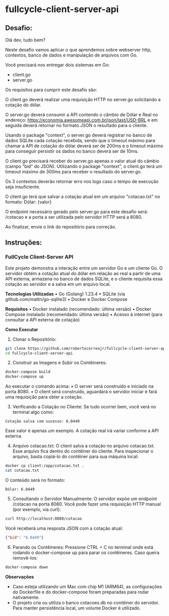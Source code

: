 # fullcycle-client-server-api

## Desafio: 
Olá dev, tudo bem?
 
Neste desafio vamos aplicar o que aprendemos sobre webserver http, contextos,
banco de dados e manipulação de arquivos com Go.
 
Você precisará nos entregar dois sistemas em Go:
- client.go
- server.go
 
Os requisitos para cumprir este desafio são:
 
O client.go deverá realizar uma requisição HTTP no server.go solicitando a cotação do dólar.
 
O server.go deverá consumir a API contendo o câmbio de Dólar e Real no endereço: https://economia.awesomeapi.com.br/json/last/USD-BRL e em seguida deverá retornar no formato JSON o resultado para o cliente.
 
Usando o package "context", o server.go deverá registrar no banco de dados SQLite cada cotação recebida, sendo que o timeout máximo para chamar a API de cotação do dólar deverá ser de 200ms e o timeout máximo para conseguir persistir os dados no banco deverá ser de 10ms.
 
O client.go precisará receber do server.go apenas o valor atual do câmbio (campo "bid" do JSON). Utilizando o package "context", o client.go terá um timeout máximo de 300ms para receber o resultado do server.go.
 
Os 3 contextos deverão retornar erro nos logs caso o tempo de execução seja insuficiente.
 
O client.go terá que salvar a cotação atual em um arquivo "cotacao.txt" no formato: Dólar: {valor}
 
O endpoint necessário gerado pelo server.go para este desafio será: /cotacao e a porta a ser utilizada pelo servidor HTTP será a 8080.
 
Ao finalizar, envie o link do repositório para correção.


## Instruções:
### FullCycle Client-Server API

Este projeto demonstra a interação entre um servidor Go e um cliente Go. O servidor obtém a cotação atual do dólar em relação ao real a partir de uma API externa, armazena no banco de dados SQLite, e o cliente requisita essa cotação ao servidor e a salva em um arquivo local.

**Tecnologias Utilizadas**
	•	Go (Golang) 1.23.4
	•	SQLite (via github.com/mattn/go-sqlite3)
	•	Docker e Docker Compose

**Requisitos**
	•	Docker instalado (recomendado: última versão)
	•	Docker Compose instalado (recomendado: última versão)
	•	Acesso à internet (para consultar a API externa de cotação)

**Como Executar**
1.	Clonar o Repositório:
```bash
git clone https://github.com/robertocorreajr/fullcycle-client-server-api.git
cd fullcycle-client-server-api
```

2.	Construir as Imagens e Subir os Contêineres:
```bash
docker-compose build
docker-compose up
```

Ao executar o comando acima:
	•	O server será construído e iniciado na porta 8080.
	•	O client será construído, aguardará o servidor iniciar e fará uma requisição para obter a cotação.

3.	Verificando a Cotação no Cliente:
Se tudo ocorrer bem, você verá no terminal algo como:
```plaintext
Cotação salva com sucesso: 6.0449
```

Esse valor é apenas um exemplo. A cotação real irá variar conforme a API externa.

4.	Arquivo cotacao.txt:
O client salva a cotação no arquivo cotacao.txt. Esse arquivo fica dentro do contêiner do cliente.
Para inspecionar o arquivo, basta copiá-lo do contêiner para sua máquina local:
```bash
docker cp client:/app/cotacao.txt .
cat cotacao.txt
```

O conteúdo será no formato:
```plaintext
Dólar: 6.0449
```

5.	Consultando o Servidor Manualmente:
O servidor expõe um endpoint /cotacao na porta 8080. Você pode fazer uma requisição HTTP manual (por exemplo, via curl):
```bash
curl http://localhost:8080/cotacao
```

Você receberá uma resposta JSON com a cotação atual:
```json
{"bid": "6.0449"}
```

6.	Parando os Contêineres:
Pressione CTRL + C no terminal onde está rodando o docker-compose up para parar os contêineres.
Caso queira removê-los:
```bash
docker-compose down
```


**Observações**
- Caso esteja utilizando um Mac com chip M1 (ARM64), as configurações do Dockerfile e do docker-compose foram preparadas para rodar nativamente.
- O projeto cria ou utiliza o banco cotacoes.db no contêiner do servidor. Para manter persistência local, um volume Docker é utilizado.